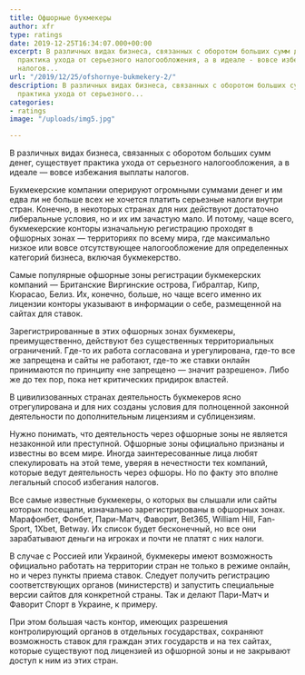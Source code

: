 ```yaml
---
title: Офшорные букмекеры
author: xfr
type: ratings
date: 2019-12-25T16:34:07.000+00:00
excerpt: В различных видах бизнеса, связанных с оборотом больших сумм денег, существует
  практика ухода от серьезного налогообложения, а в идеале - вовсе избежания выплаты
  налогов...
url: "/2019/12/25/ofshornye-bukmekery-2/"
description: В различных видах бизнеса, связанных с оборотом больших сумм денег, существует
  практика ухода от серьезного...
categories:
- ratings
image: "/uploads/img5.jpg"

---
```

В различных видах бизнеса, связанных с оборотом больших сумм денег, существует практика ухода от серьезного налогообложения, а в идеале &#8212; вовсе избежания выплаты налогов.

Букмекерские компании оперируют огромными суммами денег и им едва ли не больше всех не хочется платить серьезные налоги внутри стран. Конечно, в некоторых странах для них действуют достаточно либеральные условия, но и их им зачастую мало. И потому, чаще всего, букмекерские конторы изначальную регистрацию проходят в офшорных зонах &#8212; территориях по всему мира, где максимально низкое или вовсе отсутствующее налогообложение для определенных категорий бизнеса, включая букмекерство.

Самые популярные офшорные зоны регистрации букмекерских компаний &#8212; Британские Виргинские острова, Гибралтар, Кипр, Кюрасао, Белиз. Их, конечно, больше, но чаще всего именно их лицензии конторы указывают в информации о себе, размещенной на сайтах для ставок.

Зарегистрированные в этих офшорных зонах букмекеры, преимущественно, действуют без существенных территориальных ограничений. Где-то их работа согласована и урегулирована, где-то все же запрещена и сайты не работают, где-то же ставки онлайн принимаются по принципу «не запрещено &#8212; значит разрешено». Либо же до тех пор, пока нет критических придирок властей.

В цивилизованных странах деятельность букмекеров ясно отрегулирована и для них созданы условия для полноценной законной деятельности по дополнительным лицензиям и сублицензиям.

Нужно понимать, что деятельность через офшорные зоны не является незаконной или преступной. Офшорные зоны официально признаны и известны во всем мире. Иногда заинтересованные лица любят спекулировать на этой теме, уверяя в нечестности тех компаний, которые ведут деятельность через офшоры. Но по факту это вполне легальный способ избегания налогов.

Все самые известные букмекеры, о которых вы слышали или сайты которых посещали, изначально зарегистрированы в офшорных зонах. Марафонбет, Фонбет, Пари-Матч, Фаворит, Bet365, William Hill, Fan-Sport, 1Xbet, Betway. Их список будет бесконечный, но все они зарабатывают деньги на игроках и почти не платят с них налоги.

В случае с Россией или Украиной, букмекеры имеют возможность официально работать на территории стран не только в режиме онлайн, но и через пункты приема ставок. Следует получить регистрацию соответствующих органов (министерств) и запустить специальные версии сайтов для конкретной страны. Так и делают Пари-Матч и Фаворит Спорт в Украине, к примеру.

При этом большая часть контор, имеющих разрешения контролирующий органов в отдельных государствах, сохраняют возможность ставок для граждан этих государств и на тех сайтах, которые существуют под лицензией из офшорной зоны и не закрывают доступ к ним из этих стран.